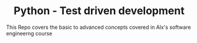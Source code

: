 <h1 align='center'> Python - Test driven development </h1>

This Repo covers the basic to advanced concepts covered in Alx's software engineerng course
